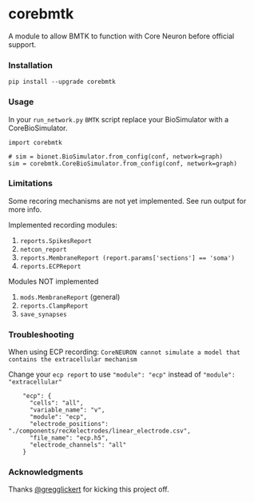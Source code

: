 # corebmtk
A module to allow BMTK to function with Core Neuron before official support.

### Installation

```
pip install --upgrade corebmtk
```

### Usage

In your `run_network.py` `BMTK` script replace your BioSimulator with a CoreBioSimulator.

```
import corebmtk

# sim = bionet.BioSimulator.from_config(conf, network=graph)
sim = corebmtk.CoreBioSimulator.from_config(conf, network=graph)
```

### Limitations

Some recoring mechanisms are not yet implemented. See run output for more info.

Implemented recording modules:

1. `reports.SpikesReport`
1. `netcon_report`
1. `reports.MembraneReport (report.params['sections'] == 'soma')`
1. `reports.ECPReport`

Modules NOT implemented

1. `mods.MembraneReport` (general)
1. `reports.ClampReport`
1. `save_synapses`

### Troubleshooting

When using ECP recording: 
```CoreNEURON cannot simulate a model that contains the extracellular mechanism```

Change your `ecp report` to use `"module": "ecp"` instead of `"module": "extracellular"`

```
    "ecp": {
      "cells": "all",
      "variable_name": "v",
      "module": "ecp",
      "electrode_positions": "./components/recXelectrodes/linear_electrode.csv",
      "file_name": "ecp.h5",
      "electrode_channels": "all"
    }
```

### Acknowledgments

Thanks [@gregglickert](https://github.com/gregglickert) for kicking this project off.